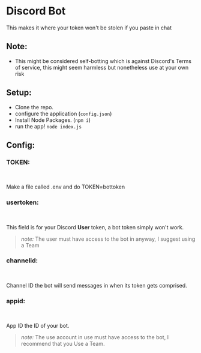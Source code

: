 # Discord Bot

This makes it where your token won't be stolen if you paste in chat

## Note:
- This might be considered self-botting which is against Discord's Terms of service, this might seem harmless but  nonetheless use at your own risk

## Setup:
- Clone the repo.
- configure the application (`config.json`)
- Install Node Packages. (`npm i`)
- run the app! `node index.js`

## Config:

### TOKEN:
<br>

Make a file called .env and do TOKEN=bottoken

### usertoken:
<br>

This field is for your Discord **User** token, a bot token simply won't work.
> *note:* The user must have access to the bot in anyway, I suggest using a Team


### channelid:
<br>

Channel ID the bot will send messages in when its token gets comprised.

### appid:
<br>

App ID the ID of your bot.
> *note:* The use account in use must have access to the bot, I recommend that you Use a Team.